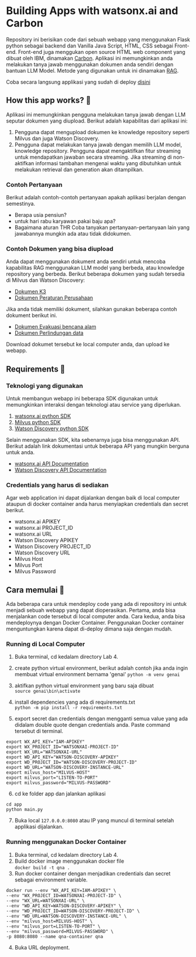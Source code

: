 # Building Apps with watsonx.ai and Carbon
Repository ini berisikan code dari sebuah webapp yang menggunakan Flask python sebagai backend dan Vanilla Java Script, HTML, CSS sebagai Front-end.
Front-end juga menggukan open source HTML web component yang dibuat oleh IBM, dinamakan [Carbon](https://web-components.carbondesignsystem.com/?path=/docs/introduction-welcome--page).
Aplikasi ini memungkinkan anda melakukan tanya jawab menggunakan dokumen anda sendiri dengan bantuan LLM Model. Metode yang digunakan untuk ini dinamakan [RAG](https://research.ibm.com/blog/retrieval-augmented-generation-RAG).


Coba secara langsung applikasi yang sudah di deploy [disini](https://rag-qna.1gmk3v763a4v.us-south.codeengine.appdomain.cloud/rag#)

## How this app works? 🚀
Aplikasi ini memungkinkan pengguna melakukan tanya jawab dengan LLM seputar dokumen yang diupload. Berikut adalah kapabilitas dari aplikasi ini: 
1. Pengguna dapat mengupload dokumen ke knowledge repository seperti Milvus dan juga Watson Discovery.
2. Pengguna dapat melakukan tanya jawab dengan memilih LLM model, knowledge repository. Pengguna dapat mengaktifkan fitur streaming untuk mendapatkan jawaban secara streaming. Jika streaming di non-aktifkan informasi tambahan mengenai waktu yang dibutuhkan untuk melakukan retrieval dan generation akan ditampilkan.

### Contoh Pertanyaan
Berikut adalah contoh-contoh pertanyaan apakah aplikasi berjalan dengan semestinya.
- Berapa usia pensiun?
- untuk hari rabu karyawan pakai baju apa?
- Bagaimana aturan THR
Coba tanyakan pertanyaan-pertanyaan lain yang jawabannya mungkin ada atau tidak didokumen.  


### Contoh Dokumen yang bisa diupload
Anda dapat menggunakan dokument anda sendiri untuk mencoba kapabilitas RAG menggunakan LLM model yang berbeda, atau knowledge repository yang berbeda.
Berikut beberapa dokumen yang sudah tersedia di Milvus dan Watson Discovery:
- [Dokumen K3](https://github.com/Client-Engineering-Indonesia/watsonx-incubation-2/blob/main/data/K3.pdf)
- [Dokumen Peraturan Perusahaan](https://github.com/Client-Engineering-Indonesia/watsonx-incubation-2/blob/main/data/Peraturan_Perusahaan.pdf)

Jika anda tidak memiliki dokument, silahkan gunakan beberapa contoh dokument berikut ini.
- [Dokumen Evakuasi bencana alam](https://github.com/Client-Engineering-Indonesia/watsonx-incubation-2/blob/main/data/evakuasi%20bencana%20alam.pdf)
- [Dokumen Perlindungan data](https://github.com/Client-Engineering-Indonesia/watsonx-incubation-2/blob/main/data/Peraturan%20Perlindungan%20Data.pdf)  

Download dokumet tersebut ke local computer anda, dan upload ke webapp.  


## Requirements 🚀
### Teknologi yang digunakan
Untuk membangun webapp ini beberapa SDK digunakan untuk memungkinkan interaksi dengan teknologi atau service yang diperlukan.
1. [watsonx.ai python SDK]()
2. [Milvus python SDK]()
3. [Watson Discovery python SDK]()

Selain menggunakan SDK, kita sebenarnya juga bisa menggunakan API. Berikut adalah link dokumentasi untuk beberapa API yang mungkin berguna untuk anda.
- [watsonx.ai API Documentation]()
- [Watson Discovery API Documentation]()
  
### Credentials yang harus di sediakan
Agar web application ini dapat dijalankan dengan baik di local computer ataupun di docker container anda harus menyiapkan credentials dan secret berikut.
- watsonx.ai APIKEY
- watsonx.ai PROJECT_ID
- watsonx.ai URL
- Watson Discovery APIKEY
- Watson Discovery PROJECT_ID
- Watson Discovery URL
- Milvus Host
- Milvus Port
- Milvus Password 
  
## Cara memulai 🚀
Ada beberapa cara untuk mendeploy code yang ada di repository ini untuk menjadi sebuah webapp yang dapat dioperasikan.
Pertama, anda bisa menjalankan code tersebut di local computer anda. Cara kedua, anda bisa mendeploynya dengan Docker Container. 
Penggunakan Docker container menguntungkan karena dapat di-deploy dimana saja dengan mudah.
  
### Running di Local Computer
1. Buka terminal, cd kedalam directory Lab 4.
2. create python virtual environment, berikut adalah contoh jika anda ingin membuat virtual environment bernama 'genai' 
```python -m venv genai```  

3. aktifkan python virtual environment yang baru saja dibuat  
```source genai\bin\activate```  

4. install dependencies yang ada di requirements.txt  
```python -m pip install -r requirements.txt```  

5. export secret dan credentials dengan mengganti semua value yang ada didalam double quote dengan credentials anda. Paste command tersebut di terminal.  
```
export WX_API_KEY="IAM-APIKEY"
export WX_PROJECT_ID="WATSONXAI-PROJECT-ID"
export WX_URL="WATSONXAI-URL"
export WD_API_KEY="WATSON-DISCOVERY-APIKEY"
export WD_PROJECT_ID="WATSON-DISCOVERY-PROJECT-ID"
export WD_URL="WATSON-DISCOVERY-INSTANCE-URL"
export milvus_host="MILVUS-HOST"
export milvus_port="LISTEN-TO-PORT"
export milvus_password="MILVUS-PASSWORD"
```    

6. cd ke folder app dan jalankan aplikasi  
```
cd app
python main.py
```  
7. Buka local `127.0.0.0:8080` atau IP yang muncul di terminal setelah applikasi dijalankan.
  
  
### Running menggunakan Docker Container

1. Buka terminal, cd kedalam directory Lab 4.
2. Build docker image menggunakan docker file  
```docker build -t qna .```  
3. Run docker container dengan menjadikan credentials dan secret sebagai environment variable.
```
docker run --env "WX_API_KEY=IAM-APIKEY" \
--env "WX_PROJECT_ID=WATSONXAI-PROJECT-ID" \
--env "WX_URL=WATSONXAI-URL" \
--env "WD_API_KEY=WATSON-DISCOVERY-APIKEY" \
--env "WD_PROJECT_ID=WATSON-DISCOVERY-PROJECT-ID" \
--env "WD_URL=WATSON-DISCOVERY-INSTANCE-URL" \
--env "milvus_host=MILVUS-HOST" \
--env "milvus_port=LISTEN-TO-PORT" \
--env "milvus_password=MILVUS-PASSWORD" \
-p 8080:8080 --name qna-container qna
```  
4. Buka URL deployment.

